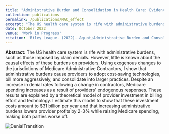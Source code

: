 ```yaml
---
title: "Administrative Burden and Consolidation in Health Care: Evidence from Medicare Contractor Transitions"
collection: publications
permalink: /publications/MAC_effect
excerpt: "The US health care system is rife with administrative burdens, such as those imposed by claim denials. However, little is known about the causal effects of these burdens on providers. Using exogenous changes to the jurisdictions of Medicare Administrative Contractors, I show that administrative burdens cause providers to adopt cost-saving technologies, bill more aggressively, and consolidate into larger practices. Despite an increase in denial rates following a change in contractors, Medicare spending increases as a result of providers' endogenous responses. These results are explained by a theoretical model of provider investment in billing effort and technology. I estimate this model to show that these investment costs amount to $31 billion per year and that increasing administrative burdens lowers provider profits by 2-3% while raising Medicare spending, making both parties worse off."
date: October 2022
venue: 'Work in Progress'
citation: 'Riley League. (2022). &quot;Administrative Burden and Consolidation in Health Care: Evidence from Medicare Contractor Transitions&quot; Work in Progress.'
---
```


**Abstract:** The US health care system is rife with administrative burdens, such as those imposed by claim denials. However, little is known about the causal effects of these burdens on providers. Using exogenous changes to the jurisdictions of Medicare Administrative Contractors, I show that administrative burdens cause providers to adopt cost-saving technologies, bill more aggressively, and consolidate into larger practices. Despite an increase in denial rates following a change in contractors, Medicare spending increases as a result of providers' endogenous responses. These results are explained by a theoretical model of provider investment in billing effort and technology. I estimate this model to show that these investment costs amount to \$31 billion per year and that increasing administrative burdens lowers provider profits by 2-3\% while raising Medicare spending, making both parties worse off.

![DenialTransition](https://rileyleague.github.io/images/transition_deny.png)

